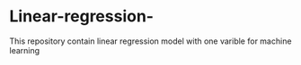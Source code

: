 # Linear-regression-
This repository contain linear regression model with one varible for machine learning 

